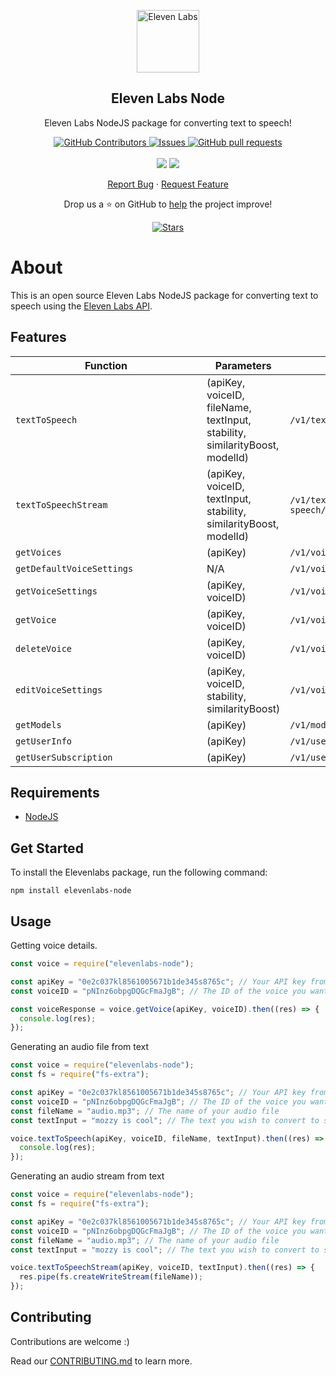 <p align="center">
 <img width="100px" src="https://i.imgur.com/w06EN2l.jpg" align="center" alt="Eleven Labs" />
 <h2 align="center">Eleven Labs Node</h2>
 <p align="center">Eleven Labs NodeJS package for converting text to speech!</p>
</p>
  <p align="center">
    <a href="https://github.com/FelixWaweru/elevenlabs-node/graphs/contributors">
      <img alt="GitHub Contributors" src="https://img.shields.io/github/contributors/FelixWaweru/elevenlabs-node" />
    </a>
    <a href="https://github.com/FelixWaweru/elevenlabs-node/issues">
      <img alt="Issues" src="https://img.shields.io/github/issues/FelixWaweru/elevenlabs-node?color=0088ff" />
    </a>
    <a href="https://github.com/FelixWaweru/elevenlabs-node/pulls">
      <img alt="GitHub pull requests" src="https://img.shields.io/github/issues-pr/FelixWaweru/elevenlabs-node?color=0088ff" />
    </a>
    <br />
    <br />
    <a>
      <img src="https://img.shields.io/badge/Node.js-43853D?style=for-the-badge&logo=node.js&logoColor=white"/>
    </a>
    <a>
      <img src="https://img.shields.io/badge/JavaScript-323330?style=for-the-badge&logo=javascript&logoColor=F7DF1E"/>
    </a>
  </p>

  <p align="center">
    <a href="https://github.com/FelixWaweru/elevenlabs-node/issues/new/choose">Report Bug</a>
    ·
    <a href="https://github.com/FelixWaweru/elevenlabs-node/issues/new/choose">Request Feature</a>
  </p>
</p>

<p align="center">Drop us a ⭐ on GitHub to <a href="https://ko-fi.com/whyweru">help</a> the project improve!</p>
<p align="center">
  <a href="https://github.com/FelixWaweru/elevenlabs-node/stargazers">
    <img alt="Stars" src="https://img.shields.io/github/stars/FelixWaweru/elevenlabs-node.svg" />
  </a>
</p>

# About

This is an open source Eleven Labs NodeJS package for converting text to speech using the [Eleven Labs API](https://api.elevenlabs.io/docs#/).

## Features

| <div style="width:290px">Function</div> | Parameters                                                                  | Endpoint                               |
| --------------------------------------- | --------------------------------------------------------------------------- | -------------------------------------- |
| `textToSpeech`                          | (apiKey, voiceID, fileName, textInput, stability, similarityBoost, modelId) | `/v1/text-to-speech/{voice_id}`        |
| `textToSpeechStream`                    | (apiKey, voiceID, textInput, stability, similarityBoost, modelId)           | `/v1/text-to-speech/{voice_id}/stream` |
| `getVoices`                             | (apiKey)                                                                    | `/v1/voices`                           |
| `getDefaultVoiceSettings`               | N/A                                                                         | `/v1/voices/settings/default`          |
| `getVoiceSettings`                      | (apiKey, voiceID)                                                           | `/v1/voices/{voice_id}/settings`       |
| `getVoice`                              | (apiKey, voiceID)                                                           | `/v1/voices/{voice_id}`                |
| `deleteVoice`                           | (apiKey, voiceID)                                                           | `/v1/voices/{voice_id}`                |
| `editVoiceSettings`                     | (apiKey, voiceID, stability, similarityBoost)                               | `/v1/voices/{voice_id}/settings/edit`  |
| `getModels`                             | (apiKey)                                                                    | `/v1/models`                           |
| `getUserInfo`                             | (apiKey)                                                                    | `/v1/user`                           |
| `getUserSubscription`                             | (apiKey)                                                                    | `/v1/user/subscription`                           |

## Requirements

- [NodeJS](https://nodejs.org/en/download/)

## Get Started

To install the Elevenlabs package, run the following command:

```shell
npm install elevenlabs-node
```

## Usage

Getting voice details.

```javascript
const voice = require("elevenlabs-node");

const apiKey = "0e2c037kl8561005671b1de345s8765c"; // Your API key from Elevenlabs
const voiceID = "pNInz6obpgDQGcFmaJgB"; // The ID of the voice you want to get

const voiceResponse = voice.getVoice(apiKey, voiceID).then((res) => {
  console.log(res);
});
```

Generating an audio file from text

```javascript
const voice = require("elevenlabs-node");
const fs = require("fs-extra");

const apiKey = "0e2c037kl8561005671b1de345s8765c"; // Your API key from Elevenlabs
const voiceID = "pNInz6obpgDQGcFmaJgB"; // The ID of the voice you want to get
const fileName = "audio.mp3"; // The name of your audio file
const textInput = "mozzy is cool"; // The text you wish to convert to speech

voice.textToSpeech(apiKey, voiceID, fileName, textInput).then((res) => {
  console.log(res);
});
```

Generating an audio stream from text

```javascript
const voice = require("elevenlabs-node");
const fs = require("fs-extra");

const apiKey = "0e2c037kl8561005671b1de345s8765c"; // Your API key from Elevenlabs
const voiceID = "pNInz6obpgDQGcFmaJgB"; // The ID of the voice you want to get
const fileName = "audio.mp3"; // The name of your audio file
const textInput = "mozzy is cool"; // The text you wish to convert to speech

voice.textToSpeechStream(apiKey, voiceID, textInput).then((res) => {
  res.pipe(fs.createWriteStream(fileName));
});
```

## Contributing

Contributions are welcome :)

Read our [CONTRIBUTING.md](https://github.com/FelixWaweru/elevenlabs-node/blob/main/docs/CONTRIBUTING.md) to learn more.
